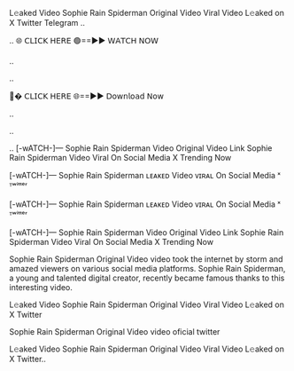 L𝚎aked Video Sophie Rain Spiderman Original Video Viral Video L𝚎aked on X Twitter Telegram
..

..
🌐 𝖢𝖫𝖨𝖢𝖪 𝖧𝖤𝖱𝖤 🟢==►► 𝖶𝖠𝖳𝖢𝖧 𝖭𝖮𝖶

..

..

🔴� 𝖢𝖫𝖨𝖢𝖪 𝖧𝖤𝖱𝖤 🌐==►► 𝖣𝗈𝗐𝗇𝗅𝗈𝖺𝖽 𝖭𝗈𝗐

..

..



..
[-wATCH-]— Sophie Rain Spiderman Video Original Video Link Sophie Rain Spiderman Video Viral On Social Media X Trending Now

[-wATCH-]— Sophie Rain Spiderman ʟᴇᴀᴋᴇᴅ Video ᴠɪʀᴀʟ On Social Media ˣ ᵀʷⁱᵗᵗᵉʳ

[-wATCH-]— Sophie Rain Spiderman ʟᴇᴀᴋᴇᴅ Video ᴠɪʀᴀʟ On Social Media ˣ ᵀʷⁱᵗᵗᵉʳ

[-wATCH-]— Sophie Rain Spiderman Video Original Video Link Sophie Rain Spiderman Video Viral On Social Media X Trending Now

Sophie Rain Spiderman Original Video video took the internet by storm and amazed viewers on various social media platforms. Sophie Rain Spiderman, a young and talented digital creator, recently became famous thanks to this interesting video.

L𝚎aked Video Sophie Rain Spiderman Original Video Viral Video L𝚎aked on X Twitter

Sophie Rain Spiderman Original Video video oficial twitter

L𝚎aked Video Sophie Rain Spiderman Original Video Viral Video L𝚎aked on X Twitter..
